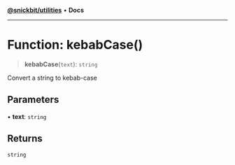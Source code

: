 [**@snickbit/utilities**](../README.md) • **Docs**

***

# Function: kebabCase()

> **kebabCase**(`text`): `string`

Convert a string to kebab-case

## Parameters

• **text**: `string`

## Returns

`string`
